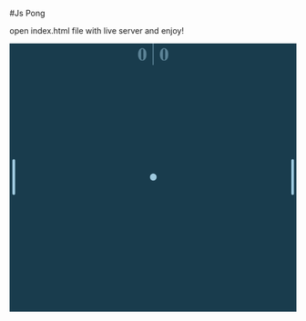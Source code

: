 #Js Pong

open index.html file with live server and enjoy!

![pong game built using javascript](https://github.com/sammy-prog/pong-js/blob/main/picture.png)
